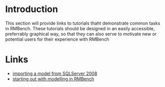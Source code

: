 # Introduction #

This section will provide links to tutorials thaht demonstrate common tasks in RMBench. These tutorials should be designed in an easily accessible, preferrably graphical way, so that they can also serve to motivate new or potential users for their experience with RMBench


# Links #
  * [importing a model from SQLServer 2008](ImportingModelFromSqlServer.md)
  * [starting out with modelling in RMBench](StartModelling.md)